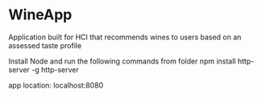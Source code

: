 # WineApp
Application built for HCI that recommends wines to users based on an assessed taste profile

Install Node and run the following commands from folder
	npm install http-server -g
	http-server


app location: localhost:8080
